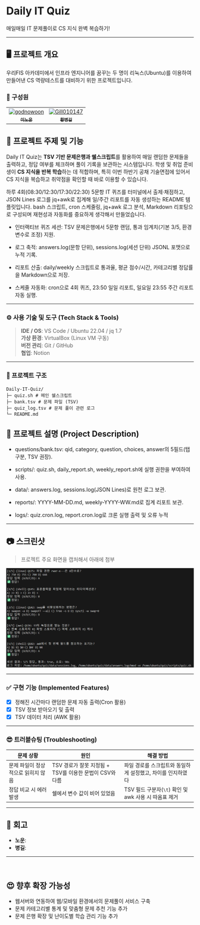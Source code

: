 # Daily IT Quiz
 매일매일 IT 문제풀이로 CS 지식 완벽 복습하기!

---

## 🖥️ 프로젝트 개요
우리FIS 아카데미에서 인프라 엔지니어를 꿈꾸는 두 명이 리눅스(Ubuntu)를 이용하여 만들어낸 CS 역량테스트를 대비하기 위한 프로젝트입니다.
### 👥 구성원
<table align="center">
  <tr>
    <td align="center">
       <a href="https://github.com/GodNowoon">
        <img src="https://github.com/GodNowoon.png" width="100px;" alt="godnowoon"/><br />
        <sub><b>이노운</b></sub>
      </a>
    </td>
    <td align="center">
      <a href="https://github.com/Gill010147">
        <img src="https://github.com/Gill010147.png" width="100px;" alt="Gill010147"/><br />
        <sub><b>황병길</b></sub>
      </a>
    </td>
  </tr>
</table>

## 📝 프로젝트 주제 및 기능

Daily IT Quiz는 **TSV 기반 문제은행과 쉘스크립트**를 활용하여 매일 랜덤한 문제들을 출력하고, 정답 여부를 체크하며 풀이 기록을 보관하는 시스템입니다. 학생 및 취업 준비생이 **CS 지식을 반복 학습**하는 데 적합하며, 특히 이번 하반기 공채 기술면접에 있어서 CS 지식을 복습하고 취약점을 확인할 때 바로 이용할 수 있습니다.

하루 4회(08:30/12:30/17:30/22:30) 5문항 IT 퀴즈를 터미널에서 출제·채점하고, JSON Lines 로그를 jq+awk로 집계해 일/주간 리포트를 자동 생성하는 README 템플릿입니다.
bash 스크립트, cron 스케줄링, jq+awk 로그 분석, Markdown 리포팅으로 구성되며 재현성과 자동화를 중요하게 생각해서 만들었습니다.

- 인터랙티브 퀴즈 세션: TSV 문제은행에서 5문항 랜덤, 통과 임계치(기본 3/5, 환경변수로 조정) 지원.

- 로그 축적: answers.log(문항 단위), sessions.log(세션 단위) JSONL 포맷으로 누적 기록.

- 리포트 산출: daily/weekly 스크립트로 통과율, 평균 점수/시간, 카테고리별 정답률을 Markdown으로 저장.

- 스케줄 자동화: cron으로 4회 퀴즈, 23:50 일일 리포트, 일요일 23:55 주간 리포트 자동 실행.

---

### ⚙ 사용 기술 및 도구 (Tech Stack & Tools)

> **IDE / OS**: VS Code / Ubuntu 22.04 / jq 1.7 <br>
> **가상 환경**: VirtualBox (Linux VM 구동) <br>
> **버전 관리**: Git / GitHub <br>
> **협업**: Notion <br>

---

### 📝 프로젝트 구조
```
Daily-IT-Quiz/
├─ quiz.sh # 메인 쉘스크립트
├─ bank.tsv # 문제 파일 (TSV)
├─ quiz_log.tsv # 문제 풀이 관련 로그
└─ README.md
```

## 📂 프로젝트 설명 (Project Description)

- questions/bank.tsv: qid, category, question, choices, answer의 5필드(탭 구분, TSV 권장).

- scripts/: quiz.sh, daily_report.sh, weekly_report.sh에 실행 권한을 부여하여 사용.

- data/: answers.log, sessions.log(JSON Lines)로 원천 로그 보관.

- reports/: YYYY-MM-DD.md, weekly-YYYY-WW.md로 집계 리포트 보관.

- logs/: quiz.cron.log, report.cron.log로 크론 실행 출력 및 오류 누적

---

## 📷 스크린샷

> 프로젝트 주요 화면을 캡처해서 아래에 첨부

![screenshot](./itquiz.png)

---

### ✅ 구현 기능 (Implemented Features)

- [x] 정해진 시간마다 랜덤한 문제 자동 출력(Cron 활용)
- [x] TSV 정보 받아오기 및 출력
- [x] TSV 데이터 처리 (AWK 활용)

---

### 😎 트러블슈팅 (Troubleshooting)

| 문제 상황 | 원인 | 해결 방법 |
|-----------|------|-----------|
| 문제 파일이 정상적으로 읽히지 않음 | TSV 경로가 잘못 지정됨 + TSV를 이용한 문법이 CSV와 다름 | 파일 경로를 스크립트와 동일하게 설정했고, 차이를 인지하였다 |
| 정답 비교 시 에러 발생 | 쉘에서 변수 값이 비어 있었음 | TSV 필드 구분자(`\t`) 확인 및 awk 사용 시 따옴표 제거 |

---

## 🧠 회고

- **노운**: 
- **병길**: 

---


<br>


## 😍 향후 확장 가능성

-  웹서버와 연동하여 웹/모바일 환경에서의 문제풀이 서비스 구축  
- 문제 카테고리별 통계 및 맞춤형 문제 추천 기능 추가  
- 문제 은행 확장 및 난이도별 학습 관리 기능 추가
